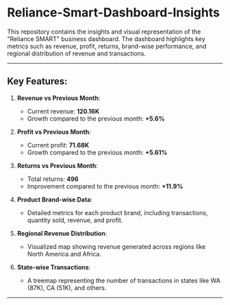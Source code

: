 # Reliance-Smart-Dashboard-Insights
This repository contains the insights and visual representation of the "Reliance SMART" business dashboard. The dashboard highlights key metrics such as revenue, profit, returns, brand-wise performance, and regional distribution of revenue and transactions.

---

## **Key Features**:
1. **Revenue vs Previous Month**:
   - Current revenue: **120.16K**
   - Growth compared to the previous month: **+5.6%**

2. **Profit vs Previous Month**:
   - Current profit: **71.68K**
   - Growth compared to the previous month: **+5.61%**

3. **Returns vs Previous Month**:
   - Total returns: **496**
   - Improvement compared to the previous month: **+11.9%**

4. **Product Brand-wise Data**:
   - Detailed metrics for each product brand, including transactions, quantity sold, revenue, and profit.

5. **Regional Revenue Distribution**:
   - Visualized map showing revenue generated across regions like North America and Africa.

6. **State-wise Transactions**:
   - A treemap representing the number of transactions in states like WA (87K), CA (51K), and others.

---

